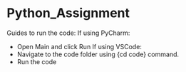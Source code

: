 # Python_Assignment
Guides to run the code:
If using PyCharm:
- Open Main and click Run
If using VSCode:
- Navigate to the code folder using {cd code} command.
- Run the code
